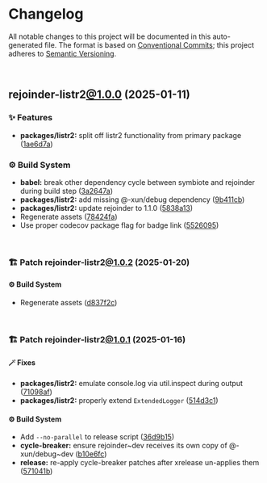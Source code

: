 # Changelog

All notable changes to this project will be documented in this auto-generated
file. The format is based on [Conventional Commits][1];
this project adheres to [Semantic Versioning][2].

<br />

## rejoinder-listr2[@1.0.0][3] (2025-01-11)

### ✨ Features

- **packages/listr2:** split off listr2 functionality from primary package ([1ae6d7a][4])

### ⚙️ Build System

- **babel:** break other dependency cycle between symbiote and rejoinder during build step ([3a2647a][5])
- **packages/listr2:** add missing @-xun/debug dependency ([9b411cb][6])
- **packages/listr2:** update rejoinder to 1.1.0 ([5838a13][7])
- Regenerate assets ([78424fa][8])
- Use proper codecov package flag for badge link ([5526095][9])

<br />

### 🏗️ Patch rejoinder-listr2[@1.0.2][10] (2025-01-20)

#### ⚙️ Build System

- Regenerate assets ([d837f2c][11])

<br />

### 🏗️ Patch rejoinder-listr2[@1.0.1][12] (2025-01-16)

#### 🪄 Fixes

- **packages/listr2:** emulate console.log via util.inspect during output ([71098af][13])
- **packages/listr2:** properly extend `ExtendedLogger` ([514d3c1][14])

#### ⚙️ Build System

- Add `--no-parallel` to release script ([36d9b15][15])
- **cycle-breaker:** ensure rejoinder\~dev receives its own copy of @-xun/debug\~dev ([b10e6fc][16])
- **release:** re-apply cycle-breaker patches after xrelease un-applies them ([571041b][17])

[1]: https://conventionalcommits.org
[2]: https://semver.org
[3]: https://github.com/Xunnamius/rejoinder/compare/rejoinder-listr2@0.0.0-init...rejoinder-listr2@1.0.0
[4]: https://github.com/Xunnamius/rejoinder/commit/1ae6d7add578fdf5fc3d27121c96d3acc6bcd0b6
[5]: https://github.com/Xunnamius/rejoinder/commit/3a2647a4383d23c44984f5fba72936f803375d01
[6]: https://github.com/Xunnamius/rejoinder/commit/9b411cbf735ad2907a387f69e10bda651223208b
[7]: https://github.com/Xunnamius/rejoinder/commit/5838a1333ac9de7c91d67ae8237becbb22928097
[8]: https://github.com/Xunnamius/rejoinder/commit/78424fa8f7badb679969f17dc434d2444f557d0d
[9]: https://github.com/Xunnamius/rejoinder/commit/5526095585c560786bb4716fe2181814ff33c2ac
[10]: https://github.com/Xunnamius/rejoinder/compare/rejoinder-listr2@1.0.1...rejoinder-listr2@1.0.2
[11]: https://github.com/Xunnamius/rejoinder/commit/d837f2cf51d0f744b1acb9f03c50dbfbe4361561
[12]: https://github.com/Xunnamius/rejoinder/compare/rejoinder-listr2@1.0.0...rejoinder-listr2@1.0.1
[13]: https://github.com/Xunnamius/rejoinder/commit/71098af7598078495b83dd5fb022fae812ef7cea
[14]: https://github.com/Xunnamius/rejoinder/commit/514d3c155403b5eb235d6e5fb5d6402fc7dafcdf
[15]: https://github.com/Xunnamius/rejoinder/commit/36d9b15a656e1eed5a50cdfe7fe502a22f0aa57f
[16]: https://github.com/Xunnamius/rejoinder/commit/b10e6fc514367aef02468efe7382c2a09b7d45d5
[17]: https://github.com/Xunnamius/rejoinder/commit/571041bf4746363a1355f6eb2e03d6c31e5b0a18
